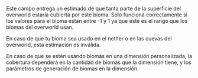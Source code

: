 Este campo entrega un estimado de que tanta parte de la superficie del overworld estaría cubierta por este bioma. Solo funciona correctamente si los valores para el bioma estan entre -1 y 1 ya que este es el rango que los biomas del overworld usan.

En caso de que tu bioma sea usado en el nether o en las cuevas del overworld, esta estimación es inválida.

En caso de que se estén usando biomas en una dimensión personalizada, la cobertura dependerá en la cantidad de biomas que la dimensión tiene, y los parámetros de generación de biomas en la dimensión.